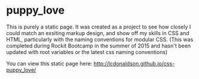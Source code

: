# puppy_love

This is purely a static page. It was created as a project to see how closely I could match an exsiting markup design, and show off my skills in CSS and HTML, particularly with the naming conventions for modular CSS. (This was completed during Rockit Bootcamp in the summer of 2015 and hasn't been updated with root variables or the latest css naming conventions)

You can view this static page here: http://lcdonaldson.github.io/css-puppy_love/
